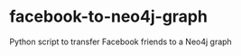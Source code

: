 facebook-to-neo4j-graph
=======================

Python script to transfer Facebook friends to a Neo4j graph
